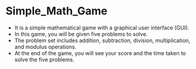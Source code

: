 # Simple_Math_Game

- It is a simple mathematical game with a graphical user interface (GUI).
- In this game, you will be given five problems to solve.
- The problem set includes addition, subtraction, division, multiplication, and modulus operations.
-  At the end of the game, you will see your score and the time taken to solve the five problems.
